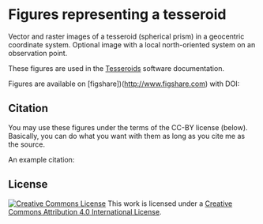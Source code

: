 # Figures representing a tesseroid

Vector and raster images of a tesseroid (spherical prism) in a geocentric coordinate system.
Optional image with a local north-oriented system on an observation point.

These figures are used in the [Tesseroids](http://tesseroids.leouieda.com) software documentation.

Figures are available on [figshare])(http://www.figshare.com) with DOI:[]()

## Citation

You may use these figures under the terms of the CC-BY license (below).
Basically, you can do what you want with them as long as you cite me as the source.

An example citation:



## License

[![Creative Commons License](https://i.creativecommons.org/l/by/4.0/88x31.png)](http://creativecommons.org/licenses/by/4.0/)
This work is licensed under a
[Creative Commons Attribution 4.0 International License](http://creativecommons.org/licenses/by/4.0/).
